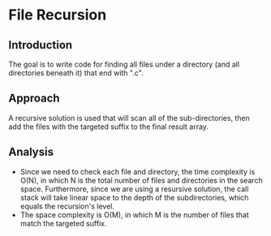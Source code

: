 # File Recursion

## Introduction
The goal is to write code for finding all files under a directory (and all directories beneath it) that end with ".c".

## Approach
A recursive solution is used that will scan all of the sub-directories, then add the files with the targeted suffix to the final result array.

## Analysis
- Since we need to check each file and directory, the time complexity is O(N), in which N is the total number of files and directories in the search space. Furthermore, since we are using a resursive solution, the call stack will take linear space to the depth of the subdirectories, which equals the recursion's level.
- The space complexity is O(M), in which M is the number of files that match the targeted suffix.
